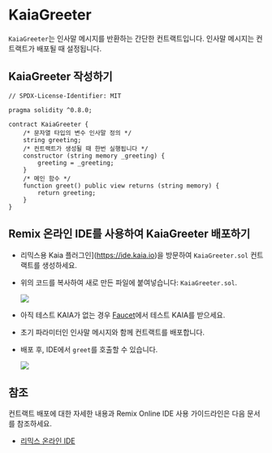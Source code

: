 # KaiaGreeter

`KaiaGreeter`는 인사말 메시지를 반환하는 간단한 컨트랙트입니다. 인사말 메시지는 컨트랙트가 배포될 때 설정됩니다.

## KaiaGreeter 작성하기 <a href="#writing-kaiagreeter" id="writing-kaiagreeter"></a>

```solidity
// SPDX-License-Identifier: MIT

pragma solidity ^0.8.0;

contract KaiaGreeter {
    /* 문자열 타입의 변수 인사말 정의 */
    string greeting;
    /* 컨트랙트가 생성될 때 한번 실행됩니다 */
    constructor (string memory _greeting) {
        greeting = _greeting;
    }
    /* 메인 함수 */
    function greet() public view returns (string memory) {
        return greeting;
    }
}
```

## Remix 온라인 IDE를 사용하여 KaiaGreeter 배포하기 <a href="#deploying-kaiagreeter-using-klaytn-ide" id="deploying-kaiagreeter-using-klaytn-ide"></a>

- 리믹스용 Kaia 플러그인](https://ide.kaia.io)을 방문하여 `KaiaGreeter.sol` 컨트랙트를 생성하세요.

- 위의 코드를 복사하여 새로 만든 파일에 붙여넣습니다: `KaiaGreeter.sol`.

  ![](/img/build/smart-contracts/kg-v2-create.png)

- 아직 테스트 KAIA가 없는 경우 [Faucet](https://faucet.kaia.io)에서 테스트 KAIA를 받으세요.

- 초기 파라미터인 인사말 메시지와 함께 컨트랙트를 배포합니다.

- 배포 후, IDE에서 `greet`를 호출할 수 있습니다.

  ![](/img/build/smart-contracts/kg-v2-deployed.png)

## 참조 <a href="#references" id="references"></a>

컨트랙트 배포에 대한 자세한 내용과 Remix Online IDE 사용 가이드라인은 다음 문서를 참조하세요.

- [리믹스 온라인 IDE](/build/smart-contracts/deployment-and-verification/deploy/deploy.md)